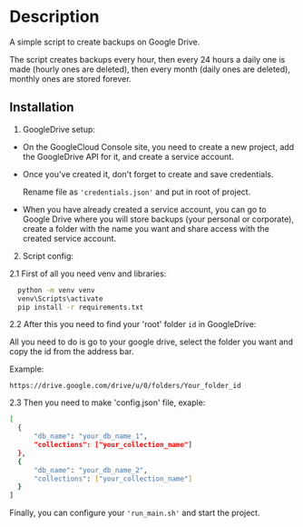 
# Description

A simple script to create backups on Google Drive.

The script creates backups every hour, then every 24 hours a daily one is made (hourly ones are deleted), then every month (daily ones are deleted), monthly ones are stored forever. 



## Installation

1) GoogleDrive setup:
- On the GoogleCloud Console site, you need to create a new project, add the GoogleDrive API for it, and create a service account.

- Once you've created it, don't forget to create and save credentials. 
    
    Rename file as ```'credentials.json'``` and put in root of project.
- When you have already created a service account, you can go to Google Drive where you will store backups (your personal or corporate), create a folder with the name you want and share access with the created service account.

2) Script config:


2.1 First of all you need venv and libraries:
```bash
  python -m venv venv
  venv\Scripts\activate
  pip install -r requirements.txt
```

2.2 After this you need to find your 'root' folder ```id``` in GoogleDrive:

All you need to do is go to your google drive, select the folder you want and copy the id from the address bar.

Example: 

    https://drive.google.com/drive/u/0/folders/Your_folder_id


2.3 Then you need to make 'config.json' file, exaple:
```bash
[
  {
      "db_name": "your_db_name_1",
      "collections": ["your_collection_name"]
  },
  {
      "db_name": "your_db_name_2",
      "collections": ["your_collection_name"]
  }
]
```

Finally, you can configure your ```'run_main.sh'``` and start the project.
